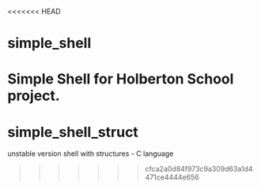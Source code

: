 <<<<<<< HEAD
# simple_shell
Simple Shell for Holberton School project. 
=======
# simple_shell_struct
unstable version shell with structures - C language
>>>>>>> cfca2a0d84f973c9a309d63a1d4471ce4444e656

